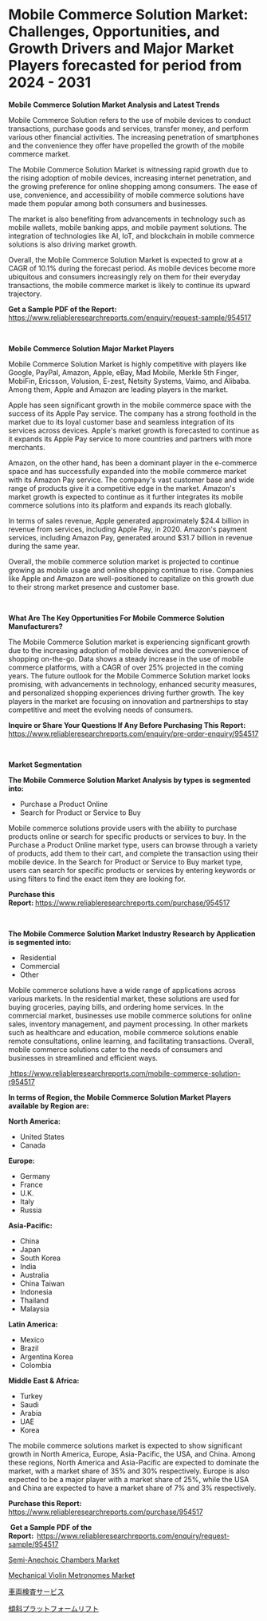 <p><h1>Mobile Commerce Solution Market: Challenges, Opportunities, and Growth Drivers and Major Market Players forecasted for period from 2024 - 2031</h1></p><p><strong>Mobile Commerce Solution Market Analysis and Latest Trends</strong></p>
<p><p>Mobile Commerce Solution refers to the use of mobile devices to conduct transactions, purchase goods and services, transfer money, and perform various other financial activities. The increasing penetration of smartphones and the convenience they offer have propelled the growth of the mobile commerce market.</p><p>The Mobile Commerce Solution Market is witnessing rapid growth due to the rising adoption of mobile devices, increasing internet penetration, and the growing preference for online shopping among consumers. The ease of use, convenience, and accessibility of mobile commerce solutions have made them popular among both consumers and businesses.</p><p>The market is also benefiting from advancements in technology such as mobile wallets, mobile banking apps, and mobile payment solutions. The integration of technologies like AI, IoT, and blockchain in mobile commerce solutions is also driving market growth.</p><p>Overall, the Mobile Commerce Solution Market is expected to grow at a CAGR of 10.1% during the forecast period. As mobile devices become more ubiquitous and consumers increasingly rely on them for their everyday transactions, the mobile commerce market is likely to continue its upward trajectory.</p></p>
<p><strong>Get a Sample PDF of the Report:&nbsp;</strong> <a href="https://www.reliableresearchreports.com/enquiry/request-sample/954517">https://www.reliableresearchreports.com/enquiry/request-sample/954517</a></p>
<p>&nbsp;</p>
<p><strong>Mobile Commerce Solution Major Market Players</strong></p>
<p><p>Mobile Commerce Solution Market is highly competitive with players like Google, PayPal, Amazon, Apple, eBay, Mad Mobile, Merkle 5th Finger, MobiFin, Ericsson, Volusion, E-zest, Netsity Systems, Vaimo, and Alibaba. Among them, Apple and Amazon are leading players in the market.</p><p>Apple has seen significant growth in the mobile commerce space with the success of its Apple Pay service. The company has a strong foothold in the market due to its loyal customer base and seamless integration of its services across devices. Apple's market growth is forecasted to continue as it expands its Apple Pay service to more countries and partners with more merchants.</p><p>Amazon, on the other hand, has been a dominant player in the e-commerce space and has successfully expanded into the mobile commerce market with its Amazon Pay service. The company's vast customer base and wide range of products give it a competitive edge in the market. Amazon's market growth is expected to continue as it further integrates its mobile commerce solutions into its platform and expands its reach globally.</p><p>In terms of sales revenue, Apple generated approximately $24.4 billion in revenue from services, including Apple Pay, in 2020. Amazon's payment services, including Amazon Pay, generated around $31.7 billion in revenue during the same year.</p><p>Overall, the mobile commerce solution market is projected to continue growing as mobile usage and online shopping continue to rise. Companies like Apple and Amazon are well-positioned to capitalize on this growth due to their strong market presence and customer base.</p></p>
<p>&nbsp;</p>
<p><strong>What Are The Key Opportunities For Mobile Commerce Solution Manufacturers?</strong></p>
<p><p>The Mobile Commerce Solution market is experiencing significant growth due to the increasing adoption of mobile devices and the convenience of shopping on-the-go. Data shows a steady increase in the use of mobile commerce platforms, with a CAGR of over 25% projected in the coming years. The future outlook for the Mobile Commerce Solution market looks promising, with advancements in technology, enhanced security measures, and personalized shopping experiences driving further growth. The key players in the market are focusing on innovation and partnerships to stay competitive and meet the evolving needs of consumers.</p></p>
<p><strong>Inquire or Share Your Questions If Any Before Purchasing This Report:</strong> <a href="https://www.reliableresearchreports.com/enquiry/pre-order-enquiry/954517">https://www.reliableresearchreports.com/enquiry/pre-order-enquiry/954517</a></p>
<p>&nbsp;</p>
<p><strong>Market Segmentation</strong></p>
<p><strong>The Mobile Commerce Solution Market Analysis by types is segmented into:</strong></p>
<p><ul><li>Purchase a Product Online</li><li>Search for Product or Service to Buy</li></ul></p>
<p><p>Mobile commerce solutions provide users with the ability to purchase products online or search for specific products or services to buy. In the Purchase a Product Online market type, users can browse through a variety of products, add them to their cart, and complete the transaction using their mobile device. In the Search for Product or Service to Buy market type, users can search for specific products or services by entering keywords or using filters to find the exact item they are looking for.</p></p>
<p><strong>Purchase this Report:&nbsp;</strong><a href="https://www.reliableresearchreports.com/purchase/954517">https://www.reliableresearchreports.com/purchase/954517</a></p>
<p>&nbsp;</p>
<p><strong>The Mobile Commerce Solution Market Industry Research by Application is segmented into:</strong></p>
<p><ul><li>Residential</li><li>Commercial</li><li>Other</li></ul></p>
<p><p>Mobile commerce solutions have a wide range of applications across various markets. In the residential market, these solutions are used for buying groceries, paying bills, and ordering home services. In the commercial market, businesses use mobile commerce solutions for online sales, inventory management, and payment processing. In other markets such as healthcare and education, mobile commerce solutions enable remote consultations, online learning, and facilitating transactions. Overall, mobile commerce solutions cater to the needs of consumers and businesses in streamlined and efficient ways.</p></p>
<p><a href="https://www.reliableresearchreports.com/mobile-commerce-solution-r954517">&nbsp;https://www.reliableresearchreports.com/mobile-commerce-solution-r954517</a></p>
<p><strong>In terms of Region, the Mobile Commerce Solution Market Players available by Region are:</strong></p>
<p>
    <p> <strong> North America: </strong>
        <ul>
            <li>United States</li>
            <li>Canada</li>
        </ul>
        </p> 
    <p> <strong> Europe: </strong>
        <ul>
            <li>Germany</li>
            <li>France</li>
            <li>U.K.</li>
            <li>Italy</li>
            <li>Russia</li>
        </ul>
        </p> 
    <p> <strong> Asia-Pacific: </strong>
        <ul>
            <li>China</li>
            <li>Japan</li>
            <li>South Korea</li>
            <li>India</li>
            <li>Australia</li>
            <li>China Taiwan</li>
            <li>Indonesia</li>
            <li>Thailand</li>
            <li>Malaysia</li>
        </ul>
        </p> 
    <p> <strong> Latin America: </strong>
        <ul>
            <li>Mexico</li>
            <li>Brazil</li>
            <li>Argentina Korea</li>
            <li>Colombia</li>
        </ul>
        </p> 
    <p> <strong> Middle East & Africa: </strong>
        <ul>
            <li>Turkey</li>
            <li>Saudi</li>
            <li>Arabia</li>
            <li>UAE</li>
            <li>Korea</li>
        </ul>
    </p>
    </p>
<p><p>The mobile commerce solutions market is expected to show significant growth in North America, Europe, Asia-Pacific, the USA, and China. Among these regions, North America and Asia-Pacific are expected to dominate the market, with a market share of 35% and 30% respectively. Europe is also expected to be a major player with a market share of 25%, while the USA and China are expected to have a market share of 7% and 3% respectively.</p></p>
<p><strong>Purchase this Report: </strong><a href="https://www.reliableresearchreports.com/purchase/954517">https://www.reliableresearchreports.com/purchase/954517</a></p>
<p>&nbsp;<strong>Get a Sample PDF of the Report:&nbsp;&nbsp;</strong><a href="https://www.reliableresearchreports.com/enquiry/request-sample/954517">https://www.reliableresearchreports.com/enquiry/request-sample/954517</a></p>
<p><strong></strong></p>
<p><p><a href="https://www.linkedin.com/pulse/decoding-semi-anechoic-chambers-market-metrics-share-trends-sjlmc?trackingId=mY91%2FqugXNXviPU47zDndw%3D%3D">Semi-Anechoic Chambers Market</a></p><p><a href="https://www.linkedin.com/pulse/mechanical-violin-metronomes-market-size-outlook-forecast-golwe">Mechanical Violin Metronomes Market</a></p><p><a href="https://github.com/alyle7648/Market-Research-Report-List-1/blob/main/235194555374.md">車両検査サービス</a></p><p><a href="https://github.com/leigh4852023/Market-Research-Report-List-1/blob/main/500765455375.md">傾斜プラットフォームリフト</a></p></p>